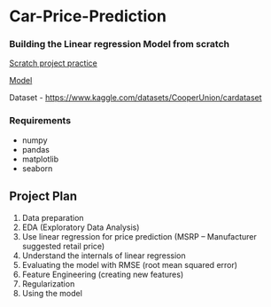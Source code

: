 # Car-Price-Prediction
### Building the Linear regression Model from scratch 
[Scratch project practice](https://github.com/sandyg6/Machine-Learning-Practice/blob/main/Car%20Price%20Prediction/Lin-Reg-Scratch.ipynb)

[Model](https://github.com/sandyg6/Machine-Learning-Practice/blob/main/Car%20Price%20Prediction/CarPrice.ipynb)

Dataset - https://www.kaggle.com/datasets/CooperUnion/cardataset

### Requirements
- numpy
- pandas
- matplotlib
- seaborn

## Project Plan
1. Data preparation
2. EDA (Exploratory Data Analysis)
3. Use linear regression for price prediction (MSRP – Manufacturer suggested retail price)
4. Understand the internals of linear regression
5. Evaluating the model with RMSE (root mean squared error)
6. Feature Engineering (creating new features)
7. Regularization
8. Using the model
